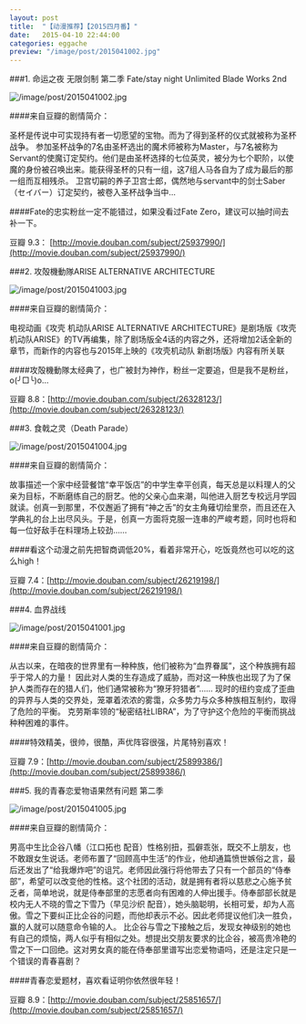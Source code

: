 ```yaml
---
layout: post
title:  "【动漫推荐】【2015四月番】"
date:   2015-04-10 22:44:00
categories: eggache
preview: "/image/post/2015041002.jpg"
---
```


###1. 命运之夜 无限剑制 第二季 Fate/stay night Unlimited Blade Works 2nd

![/image/post/2015041002.jpg](/image/post/2015041002.jpg)

####来自豆瓣的剧情简介：

圣杯是传说中可实现持有者一切愿望的宝物。而为了得到圣杯的仪式就被称为圣杯战争。 
参加圣杯战争的7名由圣杯选出的魔术师被称为Master，与7名被称为Servant的使魔订定契约。他们是由圣杯选择的七位英灵，被分为七个职阶，以使魔的身份被召唤出来。能获得圣杯的只有一组，这7组人马各自为了成为最后的那一组而互相残杀。 
卫宫切嗣的养子卫宫士郎，偶然地与servant中的剑士Saber（セイバー）订定契约，被卷入圣杯战争当中...

####Fate的忠实粉丝一定不能错过，如果没看过Fate Zero，建议可以抽时间去补一下。

豆瓣 9.3： [http://movie.douban.com/subject/25937990/](http://movie.douban.com/subject/25937990/)

###2. 攻殻機動隊ARISE ALTERNATIVE ARCHITECTURE

![/image/post/2015041003.jpg](/image/post/2015041003.jpg)

####来自豆瓣的剧情简介：
    
电视动画《攻壳 机动队ARISE ALTERNATIVE ARCHITECTURE》是剧场版《攻壳机动队ARISE》的TV再编集，除了剧场版全4话的内容之外，还将增加2话全新的章节，而新作的内容也与2015年上映的《攻壳机动队 新剧场版》内容有所关联

####攻殻機動隊太经典了，也广被封为神作，粉丝一定要追，但是我不是粉丝，o(╯□╰)o...

豆瓣 8.8：[http://movie.douban.com/subject/26328123/](http://movie.douban.com/subject/26328123/)

###3. 食戟之灵（Death Parade）

![/image/post/2015041004.jpg](/image/post/2015041004.jpg)

####来自豆瓣的剧情简介：

故事描述一个家中经营餐馆“幸平饭店”的中学生幸平创真，每天总是以料理人的父亲为目标，不断磨练自己的厨艺。他的父亲心血来潮，叫他进入厨艺专校远月学园就读。创真一到那里，不仅邂逅了拥有“神之舌”的女主角薙切绘里奈，而且还在入学典礼的台上出尽风头。于是，创真一方面将克服一连串的严峻考题，同时也将和每一位好敌手在料理场上较劲……

####看这个动漫之前先把智商调低20%，看着非常开心，吃饭竟然也可以吃的这么high！

豆瓣 7.4：[http://movie.douban.com/subject/26219198/](http://movie.douban.com/subject/26219198/)

###4. 血界战线

![/image/post/2015041001.jpg](/image/post/2015041001.jpg)

####来自豆瓣的剧情简介：

从古以来，在暗夜的世界里有一种种族，他们被称为“血界眷属”，这个种族拥有超乎于常人的力量！ 
因此对人类的生存造成了威胁，而对这一种族也出现了为了保护人类而存在的猎人们，他们通常被称为“獠牙狩猎者”……
现时的纽约变成了歪曲的异界与人类的交界处，笼罩着浓浓的雾霭，众多势力与众多种族相互制约，取得了危险的平衡。
克劳斯率领的“秘密结社LIBRA”，为了守护这个危险的平衡而挑战种种困难的事件。

####特效精美，很帅，很酷，声优阵容很强，片尾特别喜欢！

豆瓣 7.9：[http://movie.douban.com/subject/25899386/](http://movie.douban.com/subject/25899386/)

###5. 我的青春恋爱物语果然有问题 第二季

![/image/post/2015041005.jpg](/image/post/2015041005.jpg)

####来自豆瓣的剧情简介：

男高中生比企谷八幡（江口拓也 配音）性格别扭，孤僻乖张，既交不上朋友，也不敢跟女生说话。老师布置了“回顾高中生活”的作业，他却通篇愤世嫉俗之言，最后还发出了“给我爆炸吧”的诅咒。老师因此强行将他带去了只有一个部员的“侍奉部”，希望可以改变他的性格。这个社团的活动，就是拥有者将以慈悲之心施予贫乏者，简单地说，就是侍奉部里的志愿者向有困难的人伸出援手。侍奉部部长就是校内无人不晓的雪之下雪乃（早见沙织 配音），她头脑聪明，长相可爱，却为人高傲。雪之下要纠正比企谷的问题，而他却表示不必。因此老师提议他们决一胜负，赢的人就可以随意命令输的人。 
比企谷与雪之下接触之后，发现女神级别的她也有自己的烦恼，两人似乎有相似之处。想提出交朋友要求的比企谷，被高贵冷艳的雪之下一口回绝。这对男女真的能在侍奉部里谱写出恋爱物语吗，还是注定只是一个错误的青春喜剧？

####青春恋爱题材，喜欢看证明你依然很年轻！

豆瓣 8.9：[http://movie.douban.com/subject/25851657/](http://movie.douban.com/subject/25851657/)


